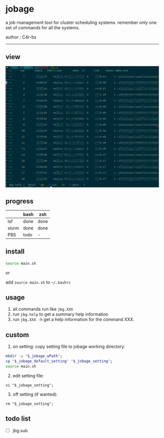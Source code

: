 # jobage 

a job-management tool for cluster scheduling systems.
remember only one set of commands for all the systems.


author : C4r-bs

---

## view

![jbq_q](./img/jbq_q.png)


## progress 

|       | bash | zsh  |
| ----- | ---- | ---- |
| lsf   | done | done |
| slurm | done | done |
| PBS   | todo | -    |


## install

```bash
source main.sh
```
or

add `source main.sh` to `~/.bashrc`

## usage

1. all commands run like `jbg.XXX`
2. run `jbg.help` to get a summary help information
3. run `jbg.XXX -h` get a help information for the command XXX.

## custom 

1. on setting: copy setting file to jobage working directory:

``` bash
mkdir -p "$_jobage_wPath";
cp "$_jobage_default_setting" "$_jobage_setting";
source main.sh
```

2. edit setting file:
  
``` shell
vi "$_jobage_setting";
```

3. off setting (if wanted):
  
``` shell
rm "$_jobage_setting";
```

## todo list

-[ ] jbg.sub

